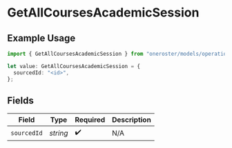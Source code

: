 # GetAllCoursesAcademicSession

## Example Usage

```typescript
import { GetAllCoursesAcademicSession } from "oneroster/models/operations";

let value: GetAllCoursesAcademicSession = {
  sourcedId: "<id>",
};
```

## Fields

| Field              | Type               | Required           | Description        |
| ------------------ | ------------------ | ------------------ | ------------------ |
| `sourcedId`        | *string*           | :heavy_check_mark: | N/A                |